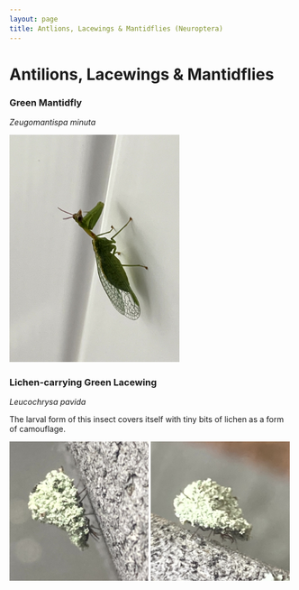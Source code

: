 ```yaml
---
layout: page
title: Antlions, Lacewings & Mantidflies (Neuroptera)
---
```


# Antilions, Lacewings & Mantidflies

### Green Mantidfly
*Zeugomantispa minuta*

<img src="../../assets/images/Neuroptera/Mantidfly.jpg" title="Southwest Virginia, Sept. 2025" width="60%"/>


### Lichen-carrying Green Lacewing
*Leucochrysa pavida*

The larval form of this insect covers itself with tiny bits of lichen as a form of camouflage.

<img src="../../assets/images/Neuroptera/Lichen-carrying Green Lacewing.jpg" title="Coastal Virginia, Nov. 2023" width="49%"/>
<img src="../../assets/images/Neuroptera/Lichen-carrying Green Lacewing2.jpg" title="Coastal Virginia, Nov. 2023" width="49%"/>


